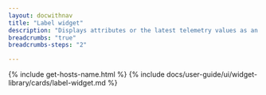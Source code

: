 ```yaml
---
layout: docwithnav
title: "Label widget"
description: "Displays attributes or the latest telemetry values as an overlay on the configured image. The position of the values is configurable using appearance settings."
breadcrumbs: "true"
breadcrumbs-steps: "2"

---
```

{% include get-hosts-name.html %}
{% include docs/user-guide/ui/widget-library/cards/label-widget.md %}
